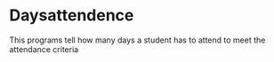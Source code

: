 # Daysattendence
This programs tell how many days a student has to attend to meet the attendance criteria
